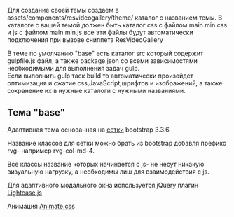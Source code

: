 Для создание своей темы создаем в assets/components/resvideogallery/theme/ каталог с названием темы. В каталоге с вашей темой должен быть каталог css c файлом main.min.css и js c файлом main.min.js все эти файлы будут автоматически подключения при вызове сниппета ResVideoGallery

В теме по умолчанию "base" есть каталог src который содержит gulpfile.js файл, а также package.json со всеми зависимостями необходимыми для выполнения задач gulp.<br>Если выполнить gulp таск build то автоматически произойдет оптимизация и сжатие css,JavaScript,шрифтов и изображений, а также сохранение их в нужные каталоги с нужными названиями.

## Тема "base"
Адаптивная тема основанная на [сетки][1] bootstrap 3.3.6.

Название классов для сетки можно брать из bootstrap добавля префикс rvg- например rvg-col-md-4.

Все классы название которых начинается с js- не несут никакую визуальную нагрузку, а необходимы лиш для взаимодействия с js.

Для адаптивного модального окна используется jQuery плагин [Lightcase.js][2]

Анимация [Animate.css][3]
    
[1]: http://getbootstrap.com/css/#grid
[2]: http://cornel.bopp-art.com/lightcase/
[3]: https://daneden.github.io/animate.css/
